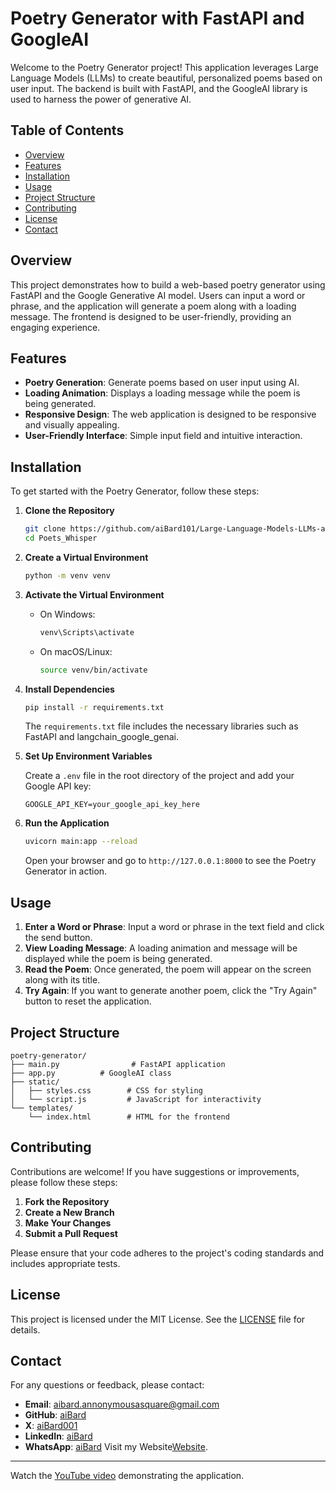 # Poetry Generator with FastAPI and GoogleAI

Welcome to the Poetry Generator project! This application leverages Large Language Models (LLMs) to create beautiful, personalized poems based on user input. The backend is built with FastAPI, and the GoogleAI library is used to harness the power of generative AI.

## Table of Contents

- [Overview](#overview)
- [Features](#features)
- [Installation](#installation)
- [Usage](#usage)
- [Project Structure](#project-structure)
- [Contributing](#contributing)
- [License](#license)
- [Contact](#contact)

## Overview

This project demonstrates how to build a web-based poetry generator using FastAPI and the Google Generative AI model. Users can input a word or phrase, and the application will generate a poem along with a loading message. The frontend is designed to be user-friendly, providing an engaging experience.

## Features

- **Poetry Generation**: Generate poems based on user input using AI.
- **Loading Animation**: Displays a loading message while the poem is being generated.
- **Responsive Design**: The web application is designed to be responsive and visually appealing.
- **User-Friendly Interface**: Simple input field and intuitive interaction.

## Installation

To get started with the Poetry Generator, follow these steps:

1. **Clone the Repository**

   ```bash
   git clone https://github.com/aiBard101/Large-Language-Models-LLMs-and-Chatbots-Projects/Poets_Whisper.git
   cd Poets_Whisper
   ```

2. **Create a Virtual Environment**

   ```bash
   python -m venv venv
   ```

3. **Activate the Virtual Environment**

   - On Windows:

     ```bash
     venv\Scripts\activate
     ```

   - On macOS/Linux:

     ```bash
     source venv/bin/activate
     ```

4. **Install Dependencies**

   ```bash
   pip install -r requirements.txt
   ```

   The `requirements.txt` file includes the necessary libraries such as FastAPI and langchain_google_genai.

5. **Set Up Environment Variables**

   Create a `.env` file in the root directory of the project and add your Google API key:

   ```
   GOOGLE_API_KEY=your_google_api_key_here
   ```

6. **Run the Application**

   ```bash
   uvicorn main:app --reload
   ```

   Open your browser and go to `http://127.0.0.1:8000` to see the Poetry Generator in action.

## Usage

1. **Enter a Word or Phrase**: Input a word or phrase in the text field and click the send button.
2. **View Loading Message**: A loading animation and message will be displayed while the poem is being generated.
3. **Read the Poem**: Once generated, the poem will appear on the screen along with its title.
4. **Try Again**: If you want to generate another poem, click the "Try Again" button to reset the application.

## Project Structure

```
poetry-generator/
├── main.py                # FastAPI application
├── app.py          # GoogleAI class
├── static/
│   ├── styles.css        # CSS for styling
│   └── script.js         # JavaScript for interactivity
└── templates/
    └── index.html        # HTML for the frontend
```

## Contributing

Contributions are welcome! If you have suggestions or improvements, please follow these steps:

1. **Fork the Repository**
2. **Create a New Branch**
3. **Make Your Changes**
4. **Submit a Pull Request**

Please ensure that your code adheres to the project's coding standards and includes appropriate tests.

## License

This project is licensed under the MIT License. See the [LICENSE](LICENSE) file for details.

## Contact

For any questions or feedback, please contact:

- **Email**: [aibard.annonymousasquare@gmail.com](aibard.annonymousasquare@gmail.com)
- **GitHub**: [aiBard](https://github.com/aiBard101/)
- **X**: [aiBard001](https://x.com/aiBard001)
- **LinkedIn**: [aiBard](https://www.linkedin.com/in/george-junior-alainengiya-5b44b5251/)
- **WhatsApp**: [aiBard](https://%20https://wa.me/message/AL5IJZCUYD6LG1)
Visit my Website[Website](https://aibard.code.blog/).

---
Watch the [YouTube video](https://youtu.be/4bnG9TnrOag) demonstrating the application.

